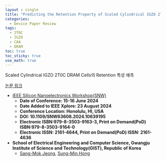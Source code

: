 ```yaml
---
layout : single
title: "Predicting the Retention Property of Scaled Cylindrical IGZO 2T0C DRAM Cells"  
categories: 
  - Device Paper Review
tags:
  - 2T0C
  - IGZO
  - CAA
  - DRAM
toc: true
toc_sticky: true
use_math: true
---
```


Scaled Cylindrical IGZO 2T0C DRAM Cells의 Retention 특성 예측     

[논문 링크](https://ieeexplore.ieee.org/document/10639195)  

- [IEEE Silicon Nanoelectronics Workshop(SNW)](https://ieeexplore.ieee.org/xpl/conhome/1003115/all-proceedings)   
  - **Date of Conference: 15-16 June 2024**   
  - **Date Added to IEEE Xplore: 23 August 2024**  
  - **Conference Location: Honolulu, HI, USA**   
  - **DOI: 10.1109/SNW63608.2024.10639195**   
  - **Electronic ISBN:979-8-3503-9163-3, Print on Demand(PoD) ISBN:979-8-3503-9164-0**   
  - **Electronic ISSN: 2161-4644, Print on Demand(PoD) ISSN: 2161-4636**   
- **School of Electrical Engineering and Computer Science, Gwangju Institute of Science and Technology(GIST), Republic of Korea**      
  - [Sang-Mok Jeong](https://ieeexplore.ieee.org/author/37088066851), [Sung-Min Hong](https://ieeexplore.ieee.org/author/37089091100)     


&nbsp;
